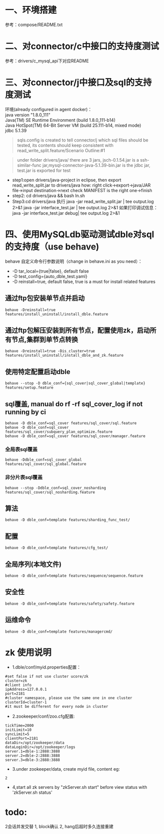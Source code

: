 # 一、环境搭建
参考：compose/README.txt

# 二、对connector/c中接口的支持度测试
参考：drivers/c_mysql_api下对应README

# 三、对connector/j中接口及sql的支持度测试
环境(already configured in agent docker)：  
java version "1.8.0_111"  
Java(TM) SE Runtime Environment (build 1.8.0_111-b14)  
Java HotSpot(TM) 64-Bit Server VM (build 25.111-b14, mixed mode)  
jdbc 5.1.39  

> sqls.config is created to tell connector/j which sql files should be tested, its contents should keep consistent with read_write_split.feature/Scenario Outline:#1

> under folder drivers/java/ there are 3 jars, jsch-0.1.54.jar is a ssh-similar-func jar,mysql-connector-java-5.1.39-bin.jar is the jdbc jar, test.jar is exported for test

+ step1:open drivers/java-project in eclipse, then export read_write_split.jar to drivers/java
      how: right click->export->java/JAR file->input destination->next check MANIFEST is the right one->finish
+ step2: cd drivers/java && bash ln.sh
+ Step3:cd drivers/java 执行
	java -jar read_write_split.jar | tee output.log 2>&1
    java -jar interface_test.jar | tee output.log 2>&1
	如果打印调试信息：java -jar interface_test.jar debug| tee output.log 2>&1

# 四、使用MySQLdb驱动测试dble对sql的支持度（use behave)
 behave 自定义命令行参数说明（change in behave.ini as you need）：  
 - -D tar_local={true|false}, default false  
 - -D test_config={auto_dble_test.yaml}  
 - -D reinstall=true, default false, true is a must for install related features  

## 通过ftp包安装单节点并启动  
```  
behave -Dreinstall=true features/install_uninstall/install_dble.feature  
``` 
## 通过ftp包解压安装到所有节点，配置使用zk，启动所有节点,集群到单节点转换  
```  
behave -Dreinstall=true -Dis_cluster=true features/install_uninstall/install_dble_and_zk.feature  
```  
## 使用特定配置启动dble  
```  
behave --stop -D dble_conf={sql_cover|sql_cover_global|template} features/setup.feature  
```  
## sql覆盖, manual do rf -rf sql_cover_log if not running by ci  
```  
behave -D dble_conf=sql_cover features/sql_cover/sql.feature   
behave -D dble_conf=sql_cover features/sql_cover/subquery_plan_optimize.feature  
behave -D dble_conf=sql_cover features/sql_cover/manager.feature  
```  
### 全局表sql覆盖
```  
behave -Ddble_conf=sql_cover_global features/sql_cover/sql_global.feature
```  
### 非分片表sql覆盖
```  
behave --stop -Ddble_conf=sql_cover_nosharding features/sql_cover/sql_nosharding.feature
```  
## 算法
```  
behave -D dble_conf=template features/sharding_func_test/
```  
## 配置
```  
behave -D dble_conf=template features/cfg_test/
```  
## 全局序列(本地文件)
```  
behave -D dble_conf=template features/sequence/sequence.feature
```  
## 安全性
```  
behave -D dble_conf=template features/safety/safety.feature
```  
## 运维命令
```  
behave -D dble_conf=template features/managercmd/
```  
# zk 使用说明
- 1.dble/conf/myid.properties配置：
```
#set false if not use cluster ucore/zk
cluster=zk
#client info
ipAddress=127.0.0.1
port=2181
#cluster namespace, please use the same one in one cluster
clusterId=cluster-1
#it must be different for every node in cluster
```
- 2.zookeeper/conf/zoo.cfg配置:
```
tickTime=2000
initLimit=10
syncLimit=5
clientPort=2181
dataDir=/opt/zookeeper/data
dataLoginDir=/opt/zookeeper/logs
server.1=dble-1:2888:3888
server.2=dble-2:2888:3888
server.3=dble-3:2888:3888
```
- 3.under zookeeper/data, create myid file, content eg:
```
2
```

- 4,start all zk servers by "zkServer.sh start" before view status with 'zkServer.sh status'

# todo:
2会话并发交替
1, block确认
2, hang后超时多久连接重建